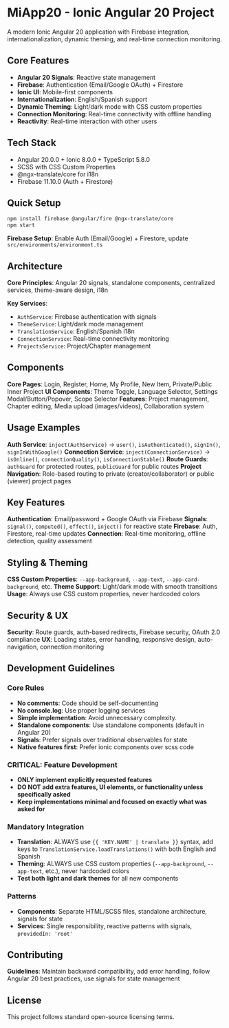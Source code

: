 # MiApp20 - Ionic Angular 20 Project

A modern Ionic Angular 20 application with Firebase integration, internationalization, dynamic theming, and real-time connection monitoring.

## Core Features
- **Angular 20 Signals**: Reactive state management
- **Firebase**: Authentication (Email/Google OAuth) + Firestore
- **Ionic UI**: Mobile-first components
- **Internationalization**: English/Spanish support
- **Dynamic Theming**: Light/dark mode with CSS custom properties
- **Connection Monitoring**: Real-time connectivity with offline handling
- **Reactivity**: Real-time interaction with other users

## Tech Stack
- Angular 20.0.0 + Ionic 8.0.0 + TypeScript 5.8.0
- SCSS with CSS Custom Properties
- @ngx-translate/core for i18n
- Firebase 11.10.0 (Auth + Firestore)

## Quick Setup

```bash
npm install firebase @angular/fire @ngx-translate/core
npm start
```

**Firebase Setup**: Enable Auth (Email/Google) + Firestore, update `src/environments/environment.ts`

## Architecture

**Core Principles**: Angular 20 signals, standalone components, centralized services, theme-aware design, i18n

**Key Services**:
- `AuthService`: Firebase authentication with signals
- `ThemeService`: Light/dark mode management
- `TranslationService`: English/Spanish i18n
- `ConnectionService`: Real-time connectivity monitoring
- `ProjectsService`: Project/Chapter management

## Components

**Core Pages**: Login, Register, Home, My Profile, New Item, Private/Public Inner Project
**UI Components**: Theme Toggle, Language Selector, Settings Modal/Button/Popover, Scope Selector
**Features**: Project management, Chapter editing, Media upload (images/videos), Collaboration system

## Usage Examples

**Auth Service**: `inject(AuthService)` → `user()`, `isAuthenticated()`, `signIn()`, `signInWithGoogle()`
**Connection Service**: `inject(ConnectionService)` → `isOnline()`, `connectionQuality()`, `isConnectionStable()`
**Route Guards**: `authGuard` for protected routes, `publicGuard` for public routes
**Project Navigation**: Role-based routing to private (creator/collaborator) or public (viewer) project pages

## Key Features

**Authentication**: Email/password + Google OAuth via Firebase
**Signals**: `signal()`, `computed()`, `effect()`, `inject()` for reactive state
**Firebase**: Auth, Firestore, real-time updates
**Connection**: Real-time monitoring, offline detection, quality assessment

## Styling & Theming

**CSS Custom Properties**: `--app-background`, `--app-text`, `--app-card-background`, etc.
**Theme Support**: Light/dark mode with smooth transitions
**Usage**: Always use CSS custom properties, never hardcoded colors

## Security & UX

**Security**: Route guards, auth-based redirects, Firebase security, OAuth 2.0 compliance
**UX**: Loading states, error handling, responsive design, auto-navigation, connection monitoring


## Development Guidelines

### Core Rules
- **No comments**: Code should be self-documenting
- **No console.log**: Use proper logging services
- **Simple implementation**: Avoid unnecessary complexity.
- **Standalone components**: Use standalone components (default in Angular 20)
- **Signals**: Prefer signals over traditional observables for state
- **Native features first**: Prefer ionic components over scss code

### CRITICAL: Feature Development
- **ONLY implement explicitly requested features**
- **DO NOT add extra features, UI elements, or functionality unless specifically asked**
- **Keep implementations minimal and focused on exactly what was asked for**

### Mandatory Integration
- **Translation**: ALWAYS use `{{ 'KEY.NAME' | translate }}` syntax, add keys to `TranslationService.loadTranslations()` with both English and Spanish
- **Theming**: ALWAYS use CSS custom properties (`--app-background`, `--app-text`, etc.), never hardcoded colors
- **Test both light and dark themes** for all new components

### Patterns
- **Components**: Separate HTML/SCSS files, standalone architecture, signals for state
- **Services**: Single responsibility, reactive patterns with signals, `providedIn: 'root'`

## Contributing

**Guidelines**: Maintain backward compatibility, add error handling, follow Angular 20 best practices, use signals for state management

## License

This project follows standard open-source licensing terms.
